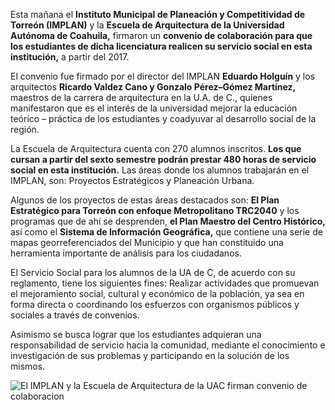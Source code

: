 
Esta mañana el **Instituto Municipal de Planeación y Competitividad de Torreón (IMPLAN)** y la **Escuela de Arquitectura de la Universidad Autónoma de Coahuila,** firmaron un **convenio de colaboración para que los estudiantes de dicha licenciatura realicen su servicio social en esta institución,** a partir del 2017.

El convenio fue firmado por el director del IMPLAN **Eduardo Holguín** y los arquitectos **Ricardo Valdez Cano y Gonzalo Pérez–Gómez Martínez,** maestros de la carrera de arquitectura en la U.A. de C., quienes manifestaron que es el interés de la universidad mejorar la educación teórico – práctica de los estudiantes y coadyuvar al desarrollo social de la región.

La Escuela de Arquitectura cuenta con 270 alumnos inscritos. **Los que cursan a partir del sexto semestre podrán prestar 480 horas de servicio social en esta institución.** Las áreas donde los alumnos trabajarán en el IMPLAN, son: Proyectos Estratégicos y Planeación Urbana.

Algunos de los proyectos de estas áreas destacados son: **El Plan Estratégico para Torreón con enfoque Metropolitano TRC2040** y los programas que de ahí se desprenden, **el Plan Maestro del Centro Histórico,** así como el **Sistema de Información Geográfica,** que contiene una serie de mapas georreferenciados del Municipio y que han constituido una herramienta importante de análisis para los ciudadanos.

El Servicio Social para los alumnos de la UA de C, de acuerdo con su reglamento, tiene los siguientes fines: Realizar actividades que promuevan el mejoramiento social, cultural y económico de la población, ya sea en forma directa o coordinando los esfuerzos con organismos públicos y sociales a través de convenios.

Asimismo se busca lograr que los estudiantes adquieran una responsabilidad de servicio hacia la comunidad, mediante el conocimiento e investigación de sus problemas y participando en la solución de los mismos.

<img class="img-responsive" src="2016-12-15-firma-convenio-colaboracion-uadec/firma-convenio-colaboracion-uadec.jpg" alt="El IMPLAN y la Escuela de Arquitectura de la UAC firman convenio de colaboracion">
